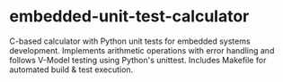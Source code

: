 # embedded-unit-test-calculator
C-based calculator with Python unit tests for embedded systems development. Implements arithmetic operations with error handling and follows V-Model testing using Python's unittest. Includes Makefile for automated build &amp; test execution.

